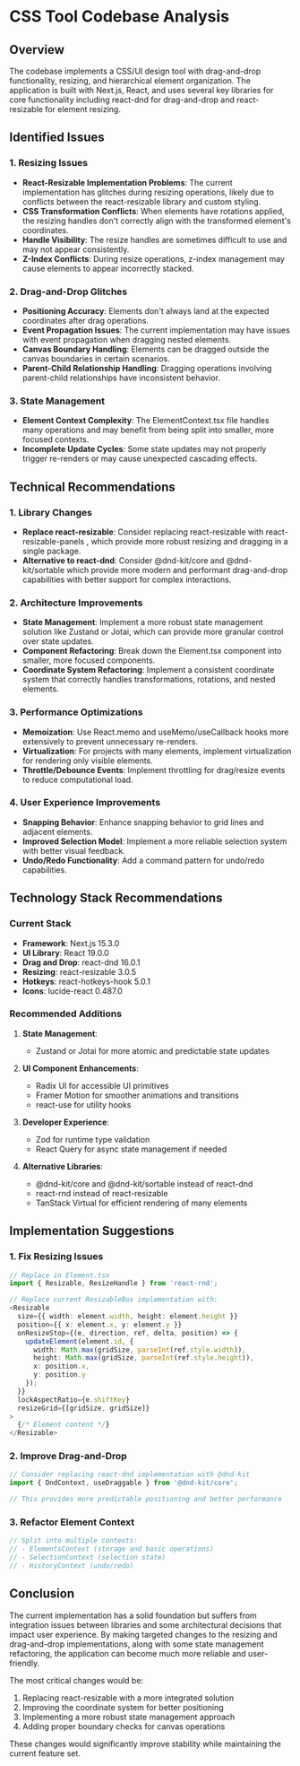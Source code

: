 # CSS Tool Codebase Analysis

## Overview
The codebase implements a CSS/UI design tool with drag-and-drop functionality, resizing, and hierarchical element organization. The application is built with Next.js, React, and uses several key libraries for core functionality including react-dnd for drag-and-drop and react-resizable for element resizing.

## Identified Issues

### 1. Resizing Issues
- **React-Resizable Implementation Problems**: The current implementation has glitches during resizing operations, likely due to conflicts between the react-resizable library and custom styling.
- **CSS Transformation Conflicts**: When elements have rotations applied, the resizing handles don't correctly align with the transformed element's coordinates.
- **Handle Visibility**: The resize handles are sometimes difficult to use and may not appear consistently.
- **Z-Index Conflicts**: During resize operations, z-index management may cause elements to appear incorrectly stacked.

### 2. Drag-and-Drop Glitches
- **Positioning Accuracy**: Elements don't always land at the expected coordinates after drag operations.
- **Event Propagation Issues**: The current implementation may have issues with event propagation when dragging nested elements.
- **Canvas Boundary Handling**: Elements can be dragged outside the canvas boundaries in certain scenarios.
- **Parent-Child Relationship Handling**: Dragging operations involving parent-child relationships have inconsistent behavior.

### 3. State Management
- **Element Context Complexity**: The ElementContext.tsx file handles many operations and may benefit from being split into smaller, more focused contexts.
- **Incomplete Update Cycles**: Some state updates may not properly trigger re-renders or may cause unexpected cascading effects.

## Technical Recommendations

### 1. Library Changes
- **Replace react-resizable**: Consider replacing react-resizable with react-resizable-panels , which provide more robust resizing and dragging in a single package.
- **Alternative to react-dnd**: Consider @dnd-kit/core and @dnd-kit/sortable which provide more modern and performant drag-and-drop capabilities with better support for complex interactions.

### 2. Architecture Improvements
- **State Management**: Implement a more robust state management solution like Zustand or Jotai, which can provide more granular control over state updates.
- **Component Refactoring**: Break down the Element.tsx component into smaller, more focused components.
- **Coordinate System Refactoring**: Implement a consistent coordinate system that correctly handles transformations, rotations, and nested elements.

### 3. Performance Optimizations
- **Memoization**: Use React.memo and useMemo/useCallback hooks more extensively to prevent unnecessary re-renders.
- **Virtualization**: For projects with many elements, implement virtualization for rendering only visible elements.
- **Throttle/Debounce Events**: Implement throttling for drag/resize events to reduce computational load.

### 4. User Experience Improvements
- **Snapping Behavior**: Enhance snapping behavior to grid lines and adjacent elements.
- **Improved Selection Model**: Implement a more reliable selection system with better visual feedback.
- **Undo/Redo Functionality**: Add a command pattern for undo/redo capabilities.

## Technology Stack Recommendations

### Current Stack
- **Framework**: Next.js 15.3.0
- **UI Library**: React 19.0.0
- **Drag and Drop**: react-dnd 16.0.1
- **Resizing**: react-resizable 3.0.5
- **Hotkeys**: react-hotkeys-hook 5.0.1
- **Icons**: lucide-react 0.487.0

### Recommended Additions
1. **State Management**:
   - Zustand or Jotai for more atomic and predictable state updates

2. **UI Component Enhancements**:
   - Radix UI for accessible UI primitives
   - Framer Motion for smoother animations and transitions
   - react-use for utility hooks

3. **Developer Experience**:
   - Zod for runtime type validation
   - React Query for async state management if needed

4. **Alternative Libraries**:
   - @dnd-kit/core and @dnd-kit/sortable instead of react-dnd
   - react-rnd instead of react-resizable
   - TanStack Virtual for efficient rendering of many elements

## Implementation Suggestions

### 1. Fix Resizing Issues
```typescript
// Replace in Element.tsx
import { Resizable, ResizeHandle } from 'react-rnd';

// Replace current ResizableBox implementation with:
<Resizable
  size={{ width: element.width, height: element.height }}
  position={{ x: element.x, y: element.y }}
  onResizeStop={(e, direction, ref, delta, position) => {
    updateElement(element.id, {
      width: Math.max(gridSize, parseInt(ref.style.width)),
      height: Math.max(gridSize, parseInt(ref.style.height)),
      x: position.x,
      y: position.y
    });
  }}
  lockAspectRatio={e.shiftKey}
  resizeGrid={[gridSize, gridSize]}
>
  {/* Element content */}
</Resizable>
```

### 2. Improve Drag-and-Drop
```typescript
// Consider replacing react-dnd implementation with @dnd-kit
import { DndContext, useDraggable } from '@dnd-kit/core';

// This provides more predictable positioning and better performance
```

### 3. Refactor Element Context
```typescript
// Split into multiple contexts:
// - ElementsContext (storage and basic operations)
// - SelectionContext (selection state)
// - HistoryContext (undo/redo)
```

## Conclusion
The current implementation has a solid foundation but suffers from integration issues between libraries and some architectural decisions that impact user experience. By making targeted changes to the resizing and drag-and-drop implementations, along with some state management refactoring, the application can become much more reliable and user-friendly.

The most critical changes would be:
1. Replacing react-resizable with a more integrated solution
2. Improving the coordinate system for better positioning
3. Implementing a more robust state management approach
4. Adding proper boundary checks for canvas operations

These changes would significantly improve stability while maintaining the current feature set. 